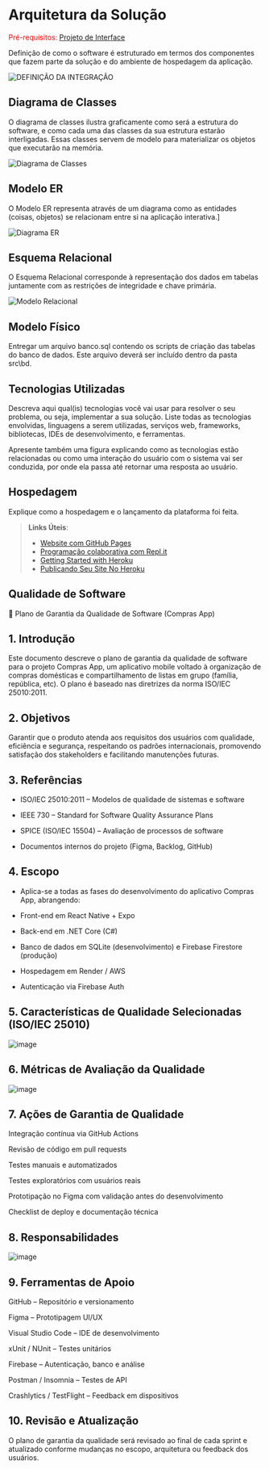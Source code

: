 # Arquitetura da Solução

<span style="color:red">Pré-requisitos: <a href="3-Projeto de Interface.md"> Projeto de Interface</a></span>

Definição de como o software é estruturado em termos dos componentes que fazem parte da solução e do ambiente de hospedagem da aplicação.

![DEFINIÇÃO DA INTEGRAÇÃO](https://github.com/user-attachments/assets/01fb25c1-0a6b-4e85-9913-47010dc57dae)

## Diagrama de Classes

O diagrama de classes ilustra graficamente como será a estrutura do software, e como cada uma das classes da sua estrutura estarão interligadas. Essas classes servem de modelo para materializar os objetos que executarão na memória.

![Diagrama de Classes](https://github.com/user-attachments/assets/b4aac132-0732-4976-bfa3-f8ec5f5cc37d)

## Modelo ER

O Modelo ER representa através de um diagrama como as entidades (coisas, objetos) se relacionam entre si na aplicação interativa.]

![Diagrama ER](https://github.com/user-attachments/assets/d6f96ec1-9b6e-4727-9ba0-293c8137a00b)

## Esquema Relacional

O Esquema Relacional corresponde à representação dos dados em tabelas juntamente com as restrições de integridade e chave primária.
 
![Modelo Relacional](https://github.com/user-attachments/assets/588a30da-ba65-4a69-89f1-011828f8de40)

## Modelo Físico

Entregar um arquivo banco.sql contendo os scripts de criação das tabelas do banco de dados. Este arquivo deverá ser incluído dentro da pasta src\bd.

## Tecnologias Utilizadas

Descreva aqui qual(is) tecnologias você vai usar para resolver o seu problema, ou seja, implementar a sua solução. Liste todas as tecnologias envolvidas, linguagens a serem utilizadas, serviços web, frameworks, bibliotecas, IDEs de desenvolvimento, e ferramentas.

Apresente também uma figura explicando como as tecnologias estão relacionadas ou como uma interação do usuário com o sistema vai ser conduzida, por onde ela passa até retornar uma resposta ao usuário.

## Hospedagem

Explique como a hospedagem e o lançamento da plataforma foi feita.

> **Links Úteis**:
>
> - [Website com GitHub Pages](https://pages.github.com/)
> - [Programação colaborativa com Repl.it](https://repl.it/)
> - [Getting Started with Heroku](https://devcenter.heroku.com/start)
> - [Publicando Seu Site No Heroku](http://pythonclub.com.br/publicando-seu-hello-world-no-heroku.html)

## Qualidade de Software

📝 Plano de Garantia da Qualidade de Software (Compras App)
## 1. Introdução
Este documento descreve o plano de garantia da qualidade de software para o projeto Compras App, um aplicativo mobile voltado à organização de compras domésticas e compartilhamento de listas em grupo (família, república, etc). O plano é baseado nas diretrizes da norma ISO/IEC 25010:2011.

## 2. Objetivos
Garantir que o produto atenda aos requisitos dos usuários com qualidade, eficiência e segurança, respeitando os padrões internacionais, promovendo satisfação dos stakeholders e facilitando manutenções futuras.

## 3. Referências
- ISO/IEC 25010:2011 – Modelos de qualidade de sistemas e software

- IEEE 730 – Standard for Software Quality Assurance Plans

- SPICE (ISO/IEC 15504) – Avaliação de processos de software

- Documentos internos do projeto (Figma, Backlog, GitHub)

## 4. Escopo
- Aplica-se a todas as fases do desenvolvimento do aplicativo Compras App, abrangendo:

- Front-end em React Native + Expo

- Back-end em .NET Core (C#)

- Banco de dados em SQLite (desenvolvimento) e Firebase Firestore (produção)

- Hospedagem em Render / AWS

- Autenticação via Firebase Auth

## 5. Características de Qualidade Selecionadas (ISO/IEC 25010)
  
![image](https://github.com/user-attachments/assets/5a13d109-632a-4b0a-a4ac-e5c3396cda86)

## 6. Métricas de Avaliação da Qualidade

![image](https://github.com/user-attachments/assets/353f0b4b-c16e-4f9e-a126-fa694b2c7737)
  
## 7. Ações de Garantia de Qualidade
Integração contínua via GitHub Actions

Revisão de código em pull requests

Testes manuais e automatizados

Testes exploratórios com usuários reais

Prototipação no Figma com validação antes do desenvolvimento

Checklist de deploy e documentação técnica

## 8. Responsabilidades
   
![image](https://github.com/user-attachments/assets/79422a80-91e7-4a1a-b100-6fc4dc883636)
   
## 9. Ferramentas de Apoio
GitHub – Repositório e versionamento

Figma – Prototipagem UI/UX

Visual Studio Code – IDE de desenvolvimento

xUnit / NUnit – Testes unitários

Firebase – Autenticação, banco e análise

Postman / Insomnia – Testes de API

Crashlytics / TestFlight – Feedback em dispositivos

## 10. Revisão e Atualização
O plano de garantia da qualidade será revisado ao final de cada sprint e atualizado conforme mudanças no escopo, arquitetura ou feedback dos usuários.



